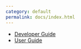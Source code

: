 ```yaml
---
category: default
permalink: docs/index.html
---
```

* [Developer Guide](developer-guide/collectors/how-to-develop-a-collector.html)
* [User Guide](user-guide/rules/disallowed-headers.html)
